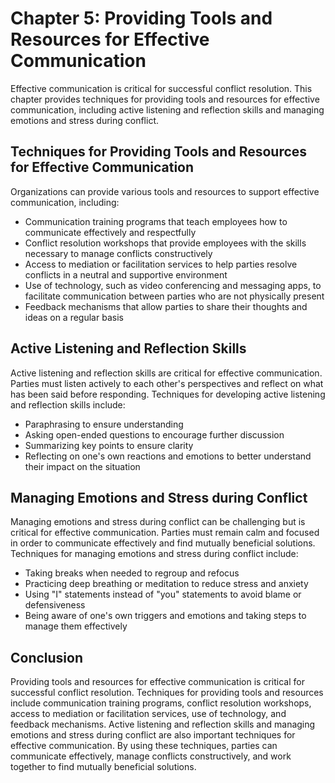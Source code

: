 Chapter 5: Providing Tools and Resources for Effective Communication
====================================================================

Effective communication is critical for successful conflict resolution. This chapter provides techniques for providing tools and resources for effective communication, including active listening and reflection skills and managing emotions and stress during conflict.

Techniques for Providing Tools and Resources for Effective Communication
------------------------------------------------------------------------

Organizations can provide various tools and resources to support effective communication, including:

* Communication training programs that teach employees how to communicate effectively and respectfully
* Conflict resolution workshops that provide employees with the skills necessary to manage conflicts constructively
* Access to mediation or facilitation services to help parties resolve conflicts in a neutral and supportive environment
* Use of technology, such as video conferencing and messaging apps, to facilitate communication between parties who are not physically present
* Feedback mechanisms that allow parties to share their thoughts and ideas on a regular basis

Active Listening and Reflection Skills
--------------------------------------

Active listening and reflection skills are critical for effective communication. Parties must listen actively to each other's perspectives and reflect on what has been said before responding. Techniques for developing active listening and reflection skills include:

* Paraphrasing to ensure understanding
* Asking open-ended questions to encourage further discussion
* Summarizing key points to ensure clarity
* Reflecting on one's own reactions and emotions to better understand their impact on the situation

Managing Emotions and Stress during Conflict
--------------------------------------------

Managing emotions and stress during conflict can be challenging but is critical for effective communication. Parties must remain calm and focused in order to communicate effectively and find mutually beneficial solutions. Techniques for managing emotions and stress during conflict include:

* Taking breaks when needed to regroup and refocus
* Practicing deep breathing or meditation to reduce stress and anxiety
* Using "I" statements instead of "you" statements to avoid blame or defensiveness
* Being aware of one's own triggers and emotions and taking steps to manage them effectively

Conclusion
----------

Providing tools and resources for effective communication is critical for successful conflict resolution. Techniques for providing tools and resources include communication training programs, conflict resolution workshops, access to mediation or facilitation services, use of technology, and feedback mechanisms. Active listening and reflection skills and managing emotions and stress during conflict are also important techniques for effective communication. By using these techniques, parties can communicate effectively, manage conflicts constructively, and work together to find mutually beneficial solutions.
